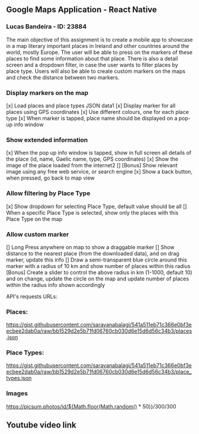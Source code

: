 ## Google Maps Application - React Native ##
### Lucas Bandeira - ID: 23884 ###

The main objective of this assignment is to create a mobile app to showcase in a map literary important places in Ireland and other countries around the world, mostly Europe. The user will be able to press on the markers of these places to find some information about that place. There is also a detail screen and a dropdown filter, in case the user wants to filter places by place type. Users will also be able to create custom markers on the maps and check the distance between two markers.


### Display markers on the map ###
[x] Load places and place types JSON data1
[x] Display marker for all places using GPS coordinates
[x] Use different colours, one for each place type
[x] When marker is tapped, place name should be displayed on a pop-up info window
### Show extended information ###
[x] When the pop up info window is tapped, show in full screen all details of the place (id, name, Gaelic name, type, GPS coordinates)
[x] Show the image of the place loaded from the internet2
[] [Bonus] Show relevant image using any free web service, or search engine
[x] Show a back button, when pressed, go back to map view
### Allow filtering by Place Type ###
[x] Show dropdown for selecting Place Type, default value should be all
[] When a specific Place Type is selected, show only the places with this Place Type on the map
### Allow custom marker ###
[] Long Press anywhere on map to show a draggable marker
[] Show distance to the nearest place (from the downloaded data), and on drag marker, update this info
[] Draw a semi-transparent blue circle around this marker with a radius of 10 km and show number of places within this radius
[Bonus] Create a slider to control the above radius in km (1-1000, default 10) and on change, update the circle on the map and update number of places within the radius info shown accordingly

API's requests URLs:

### Places: ###
 https://gist.githubusercontent.com/saravanabalagi/541a511eb71c366e0bf3eecbee2dab0a/raw/bb1529d2e5b71fd06760cb030d6e15d6d56c34b3/places.json
### Place Types: ###
https://gist.githubusercontent.com/saravanabalagi/541a511eb71c366e0bf3eecbee2dab0a/raw/bb1529d2e5b71fd06760cb030d6e15d6d56c34b3/place_types.json
### Images ###
https://picsum.photos/id/${Math.floor(Math.random() * 50)}/300/300

## Youtube video link ## 

